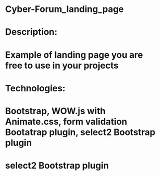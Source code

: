 # Cyber-Forum_landing_page
# Description:
# Example of landing page you are free to use in your projects

# Technologies:
# Bootstrap, WOW.js with Animate.css, form validation Bootatrap plugin, select2 Bootstrap plugin

# select2 Bootstrap plugin

